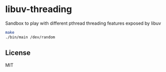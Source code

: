 # libuv-threading

Sandbox to play with different pthread threading features exposed by libuv

```sh
make
./bin/main /dev/random
```

## License

MIT
